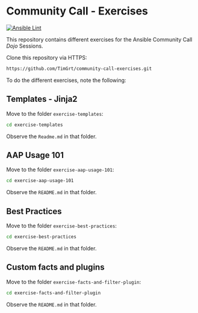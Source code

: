 # Community Call - Exercises

[![Ansible Lint](https://github.com/TimGrt/community-call-exercises/actions/workflows/ci.yml/badge.svg)](https://github.com/TimGrt/community-call-exercises/actions/workflows/ci.yml)

This repository contains different exercises for the Ansible Community Call *Dojo* Sessions.

Clone this repository via HTTPS:

```bash
https://github.com/TimGrt/community-call-exercises.git
```

To do the different exercises, note the following:

## Templates - Jinja2

Move to the folder `exercise-templates`:

```bash
cd exercise-templates
```

Observe the `Readme.md` in that folder.

## AAP Usage 101

Move to the folder `exercise-aap-usage-101`:

```bash
cd exercise-aap-usage-101
```

Observe the `README.md` in that folder.

## Best Practices

Move to the folder `exercise-best-practices`:

```bash
cd exercise-best-practices
```

Observe the `README.md` in that folder.

## Custom facts and plugins

Move to the folder `exercise-facts-and-filter-plugin`:

```bash
cd exercise-facts-and-filter-plugin
```

Observe the `README.md` in that folder.
